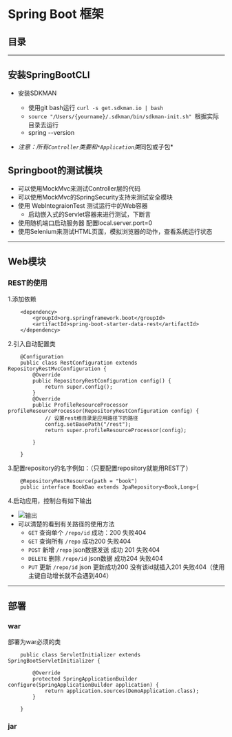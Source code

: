 # Spring Boot 框架
## 目录


**********************************************************

## 安装SpringBootCLI
- 安装SDKMAN
    - 使用git bash运行  `curl -s get.sdkman.io | bash`
    - `source "/Users/{yourname}/.sdkman/bin/sdkman-init.sh" `根据实际目录去运行
    - spring --version

- *注意：所有`Controller`类要和`*Application`类*同包或子包*


## Springboot的测试模块
- 可以使用MockMvc来测试Controller层的代码
- 可以使用MockMvc的SpringSecurity支持来测试安全模块
- 使用 WebIntegraionTest 测试运行中的Web容器
	- 启动嵌入式的Servlet容器来进行测试，下断言
- 使用随机端口启动服务器 配置local.server.port=0
- 使用Selenium来测试HTML页面，模拟浏览器的动作，查看系统运行状态

**********************************************

## Web模块
### REST的使用
1.添加依赖
```
    <dependency>
        <groupId>org.springframework.boot</groupId>
        <artifactId>spring-boot-starter-data-rest</artifactId>
    </dependency>
```
2.引入自动配置类
```
    @Configuration
    public class RestConfiguration extends RepositoryRestMvcConfiguration {
        @Override
        public RepositoryRestConfiguration config() {
            return super.config();
        }
        @Override
        public ProfileResourceProcessor profileResourceProcessor(RepositoryRestConfiguration config) {
            // 设置rest根目录是应用路径下的路径
            config.setBasePath("/rest");
            return super.profileResourceProcessor(config);

        }
        
    }
```
3.配置repository的名字例如：（只要配置repository就能用REST了）
```
    @RepositoryRestResource(path = "book")
    public interface BookDao extends JpaRepository<Book,Long>{
```
4.启动应用，控制台有如下输出

- ![输出](https://raw.githubusercontent.com/Kuangcp/Notes/master/TXT/Images/Spring/output.png)
- 可以清楚的看到有关路径的使用方法
    - `GET` 查询单个 `/repo/id` 成功：200 失败404
    - `GET` 查询所有 `/repo` 成功200 失败404
    - `POST` 新增 `/repo` json数据发送 成功 201 失败404
    - `DELETE` 删除 `/repo/id` json数据 成功204 失败404
    - `PUT` 更新 `/repo/id` json 更新成功200 没有该id就插入201 失败404（使用主键自动增长就不会遇到404）

***************************************
## 部署
### war
部署为war必须的类
```
    public class ServletInitializer extends SpringBootServletInitializer {

        @Override
        protected SpringApplicationBuilder configure(SpringApplicationBuilder application) {
            return application.sources(DemoApplication.class);
        }

    }
```

### jar




